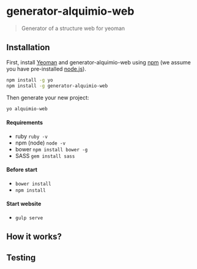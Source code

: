 # generator-alquimio-web 
> Generator of a structure web for yeoman

## Installation

First, install [Yeoman](http://yeoman.io) and generator-alquimio-web using [npm](https://www.npmjs.com/) (we assume you have pre-installed [node.js](https://nodejs.org/)).

```bash
npm install -g yo
npm install -g generator-alquimio-web
```

Then generate your new project:

```bash
yo alquimio-web
```

#### Requirements
* ruby `ruby -v`
* npm (node) `node -v`
* bower `npm install bower -g`
* SASS `gem install sass`

#### Before start

* `bower install`
* `npm install`

#### Start website
* `gulp serve`

## How it works?

## Testing